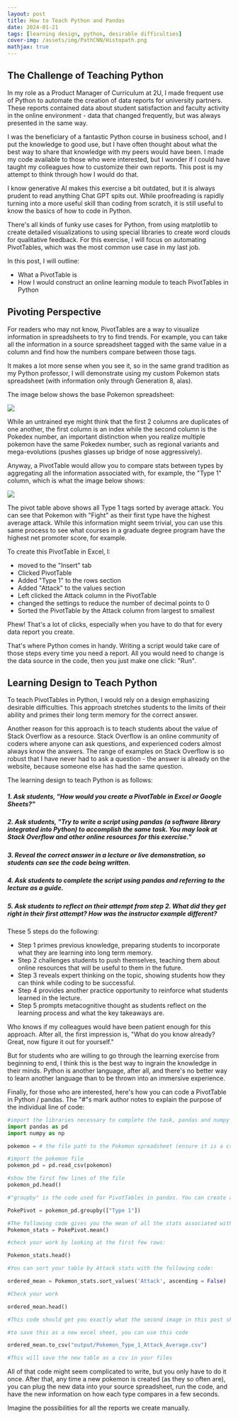 ```yaml
---
layout: post
title: How to Teach Python and Pandas
date: 2024-01-21
tags: [learning design, python, desirable difficulties]
cover-img: /assets/img/PathCNN/Histopath.png
mathjax: true
---
```


## The Challenge of Teaching Python

In my role as a Product Manager of Curriculum at 2U, I made frequent use of Python to automate the creation of data reports for university partners. These reports contained data about student satisfaction and faculty activity in the online environment - data that changed frequently, but was always presented in the same way. 

I was the beneficiary of a fantastic Python course in business school, and I put the knowledge to good use, but I have often thought about what the best way to share that knowledge with my peers would have been. I made my code available to those who were interested, but I wonder if I could have taught my colleagues how to customize their own reports. This post is my attempt to think through how I would do that.

I know generative AI makes this exercise a bit outdated, but it is always prudent to read anything Chat GPT spits out. While proofreading is rapidly turning into a more useful skill than coding from scratch, it is still useful to know the basics of how to code in Python.

There's all kinds of funky use cases for Python, from using matplotlib to create detailed visualizations to using special libraries to create word clouds for qualitative feedback. For this exercise, I will focus on automating PivotTables, which was the most common use case in my last job.

In this post, I will outline:

* What a PivotTable is
* How I would construct an online learning module to teach PivotTables in Python

## Pivoting Perspective
For readers who may not know, PivotTables are a way to visualize information in spreadsheets to try to find trends. For example, you can take all the information in a source spreadsheet tagged with the same value in a column and find how the numbers compare between those tags.

It makes a lot more sense when you see it, so in the same grand tradition as my Python professor, I will demonstrate using my custom Pokemon stats spreadsheet (with information only through Generation 8, alas).

The image below shows the base Pokemon spreadsheet:

<img src="{{ site.url }}{{ site.baseurl }}/assets/img/PathCNN/Pic1.JPG">

While an untrained eye might think that the first 2 columns are duplicates of one another, the first column is an index while the second column is the Pokedex number, an important distinction when you realize multiple pokemon have the same Pokedex number, such as regional variants and mega-evolutions (pushes glasses up bridge of nose aggressively).

Anyway, a PivotTable would allow you to compare stats between types by aggregating all the information associated with, for example, the "Type 1" column, which is what the image below shows:

<img src="{{ site.url }}{{ site.baseurl }}/assets/img/PathCNN/Pic2.JPG">

The pivot table above shows all Type 1 tags sorted by average attack. You can see that Pokemon with "Fight" as their first type have the highest average attack. While this information might seem trivial, you can use this same process to see what courses in a graduate degree program have the highest net promoter score, for example.

To create this PivotTable in Excel, I:

* moved to the "Insert" tab
* Clicked PivotTable
* Added "Type 1" to the rows section
* Added "Attack" to the values section
* Left clicked the Attack column in the PivotTable
* changed the settings to reduce the number of decimal points to 0
* Sorted the PivotTable by the Attack column from largest to smallest

Phew! That's a lot of clicks, especially when you have to do that for every data report you create.

That's where Python comes in handy. Writing a script would take care of those steps every time you need a report. All you would need to change is the data source in the code, then you just make one click: "Run".

## Learning Design to Teach Python

To teach PivotTables in Python, I would rely on a design emphasizing desirable difficulties. This approach stretches students to the limits of their ability and primes their long term memory for the correct answer. 

Another reason for this approach is to teach students about the value of Stack Overflow as a resource. Stack Overflow is an online community of coders where anyone can ask questions, and experienced coders almost always know the answers. The range of examples on Stack Overflow is so robust that I have never had to ask a question - the answer is already on the website, because someone else has had the same question.

The learning design to teach Python is as follows:

##### 1. Ask students, "How would you create a PivotTable in Excel or Google Sheets?"



##### 2. Ask students, "Try to write a script using pandas (a software library integrated into Python) to accomplish the same task. You may look at Stack Overflow and other online resources for this exercise."



##### 3. Reveal the correct answer in a lecture or live demonstration, so students can see the code being written.



##### 4. Ask students to complete the script using pandas and referring to the lecture as a guide.



##### 5. Ask students to reflect on their attempt from step 2. What did they get right in their first attempt? How was the instructor example different?

These 5 steps do the following:

* Step 1 primes previous knowledge, preparing students to incorporate what they are learning into long term memory.
* Step 2 challenges students to push themselves, teaching them about online resources that will be useful to them in the future.
* Step 3 reveals expert thinking on the topic, showing students how they can think while coding to be successful.
* Step 4 provides another practice opportunity to reinforce what students learned in the lecture.
* Step 5 prompts metacognitive thought as students reflect on the learning process and what the key takeaways are.

Who knows if my colleagues would have been patient enough for this approach. After all, the first impression is, "What do you know already? Great, now figure it out for yourself." 

But for students who are willing to go through the learning exercise from beginning to end, I think this is the best way to ingrain the knowledge in their minds. Python is another language, after all, and there's no better way to learn another language than to be thrown into an immersive experience.

Finally, for those who are interested, here's how you can code a PivotTable in Python / pandas. The "#"s mark author notes to explain the purpose of the individual line of code:


```python
#import the libraries necessary to complete the task, pandas and numpy
import pandas as pd
import numpy as np

pokemon = # the file path to the Pokemon spreadsheet (ensure it is a csv file)

#import the pokemon file
pokemon_pd = pd.read_csv(pokemon)  

#show the first few lines of the file
pokemon_pd.head()

#"groupby" is the code used for PivotTables in pandas. You can create a new PivotTable from the old spreadsheet with the following code

PokePivot = pokemon_pd.groupby(["Type 1"])

#The following code gives you the mean of all the stats associated with the "Type 1" value
Pokemon_stats = PokePivot.mean() 

#check your work by looking at the first few rows:

Pokemon_stats.head()

#You can sort your table by Attack stats with the following code:

ordered_mean = Pokemon_stats.sort_values('Attack', ascending = False)

#Check your work

ordered_mean.head()

#This code should get you exactly what the second image in this post showed, except all the other stats are listed too

#to save this as a new excel sheet, you can use this code

ordered_mean.to_csv("output/Pokemon_Type_1_Attack_Average.csv")

#This will save the new table as a csv in your files

```

All of that code might seem complicated to write, but you only have to do it once. After that, any time a new pokemon is created (as they so often are), you can plug the new data into your source spreadsheet, run the code, and have the new information on how each type compares in a few seconds. 

Imagine the possibilities for all the reports we create manually.
